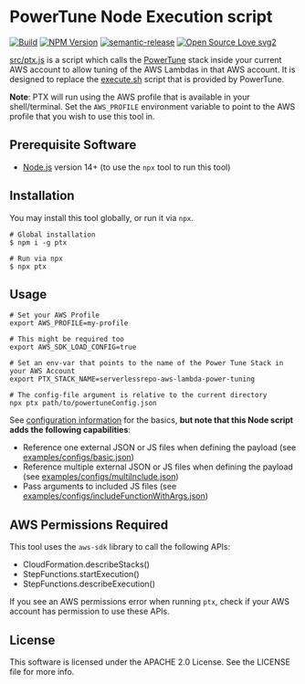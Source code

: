 # PowerTune Node Execution script

[![Build](https://github.com/digio/powertune-executor/actions/workflows/gh-pages-deploy.yml/badge.svg)](https://github.com/digio/powertune-executor/actions/workflows/gh-pages-deploy.yml)
[![NPM Version](https://img.shields.io/npm/v/ptx.svg?style=flat-square)](http://npm.im/ptx)
[![semantic-release](https://img.shields.io/badge/%20%20%F0%9F%93%A6%F0%9F%9A%80-semantic--release-e10079.svg)](https://github.com/semantic-release/semantic-release)
[![Open Source Love svg2](https://badges.frapsoft.com/os/v2/open-source.svg?v=103)](https://github.com/ellerbrock/open-source-badges/)

[src/ptx.js](src/ptx.js) is a script which calls the [PowerTune](https://github.com/alexcasalboni/aws-lambda-power-tuning) stack inside your current AWS account 
to allow tuning of the AWS Lambdas in that AWS account.
It is designed to replace the [execute.sh](https://github.com/alexcasalboni/aws-lambda-power-tuning/tree/master/scripts/execute.sh) script that is provided by PowerTune.

**Note**: PTX will run using the AWS profile that is available in your shell/terminal. Set the `AWS_PROFILE` environment variable to point to the AWS profile that
you wish to use this tool in.

## Prerequisite Software

- [Node.js](http://nodejs.org) version 14+ (to use the `npx` tool to run this tool)

## Installation

You may install this tool globally, or run it via `npx`.

``` shell
# Global installation
$ npm i -g ptx
```

``` shell
# Run via npx
$ npx ptx 
```


## Usage

``` shell
# Set your AWS Profile
export AWS_PROFILE=my-profile

# This might be required too
export AWS_SDK_LOAD_CONFIG=true

# Set an env-var that points to the name of the Power Tune Stack in your AWS Account
export PTX_STACK_NAME=serverlessrepo-aws-lambda-power-tuning

# The config-file argument is relative to the current directory
npx ptx path/to/powertuneConfig.json

```

See [configuration information](https://github.com/alexcasalboni/aws-lambda-power-tuning/blob/master/README-INPUT-OUTPUT.md) for the basics, **but note that this Node script adds the following capabilities**:
- Reference one external JSON or JS files when defining the payload (see [examples/configs/basic.json](examples/configs/basic.json))
- Reference multiple external JSON or JS files when defining the payload (see [examples/configs/multiInclude.json](examples/configs/multiInclude.json))
- Pass arguments to included JS files (see [examples/configs/includeFunctionWithArgs.json](examples/configs/includeFunctionWithArgs.json))

## AWS Permissions Required

This tool uses the `aws-sdk` library to call the following APIs:

- CloudFormation.describeStacks()
- StepFunctions.startExecution()
- StepFunctions.describeExecution()

If you see an AWS permissions error when running `ptx`, check if your AWS account has permission to use these APIs.

## License

This software is licensed under the APACHE 2.0 License. See the LICENSE file for more info.
